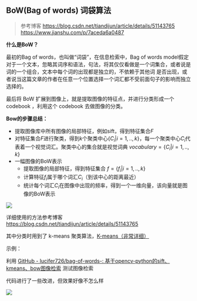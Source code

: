 ## BoW(Bag of words) 词袋算法

> 参考博客 https://blog.csdn.net/tiandijun/article/details/51143765
> 				https://www.jianshu.com/p/7aceda6a0487



**什么是BoW？**

最初的Bag of words，也叫做“词袋”，在信息检索中，Bag of words model假定对于一个文本，忽略其词序和语法，句法，将其仅仅看做是一个词集合，或者说是词的一个组合，文本中每个词的出现都是独立的，不依赖于其他词 是否出现，或者说当这篇文章的作者在任意一个位置选择一个词汇都不受前面句子的影响而独立选择的。

最后将 BoW 扩展到图像上，就是提取图像的特征点，并进行分类形成一个 codebook ，利用这个 codebook 去做图像的分类。

**Bow的步骤总结：**

- 提取图像库中所有图像的局部特征，例如sift，得到特征集合*F*
- 对特征集合*F*进行聚类，得到*k*个聚类中心$\{C_i|i = 1,..,k\}$，每一个聚类中心$C_i$代表着一个视觉词汇。聚类中心的集合就是视觉词典
  $vocabulary = \{C_i|i = 1,..,k\}$
- 一幅图像的BoW表示
  - 提取图像的局部特征，得到特征集合 $f = \{f_i|i = 1,..,k\}$
  - 计算特征$f_i$属于哪个词汇$C_i$（到该中心的距离最近）
  - 统计每个词汇$C_i$在图像中出现的频率，得到一个一维向量，该向量就是图像的BoW表示



![](https://images2018.cnblogs.com/blog/439761/201808/439761-20180807095403053-295725057.jpg)



详细使用的方法参考博客 https://blog.csdn.net/tiandijun/article/details/51143765

其中分类时用到了 k-means 聚类算法，[K-means（非常详细）](https://zhuanlan.zhihu.com/p/78798251)

示例：

利用 [GitHub - lucifer726/bag-of-words-: 基于opencv-python的sift、kmeans、bow图像检索](https://github.com/lucifer726/bag-of-words-) 测试图像检索

代码进行了一些改进，但效果好像不怎么样

![](https://note.youdao.com/yws/api/personal/file/4F2FA1D8D7C444ACA49141026D508F57?method=download&shareKey=536cfaf762b6b5ecfd57897eb8333b23)



